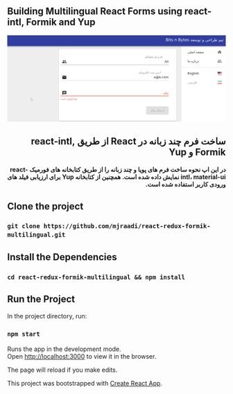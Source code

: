 ## Building Multilingual React Forms using react-intl, Formik and Yup

![Screencast](react-redux-formik-yup.gif)

<div style="direction:rtl">
  <h2 lang="fa" dir="rtl" align="right">
    ساخت فرم چند زبانه در React از طریق react-intl, Formik و Yup
  </h2>  
  <h4 lang="fa" dir="rtl" align="right">
  در این اپ نحوه ساخت فرم های پویا و چند زبانه را از طریق کتابخانه های فورمیک react-intl، material-ui نمایش داده شده است. همچنین از کتابخانه Yup برای ارزیابی فیلد های ورودی کاربر استفاده شده است.
  </h4>
</div>


## Clone the project

### `git clone https://github.com/mjraadi/react-redux-formik-multilingual.git`

## Install the Dependencies

### `cd react-redux-formik-multilingual && npm install`

## Run the Project

In the project directory, run:

### `npm start`

Runs the app in the development mode.<br>
Open [http://localhost:3000](http://localhost:3000) to view it in the browser.

The page will reload if you make edits.<br>

This project was bootstrapped with [Create React App](https://github.com/facebook/create-react-app).
